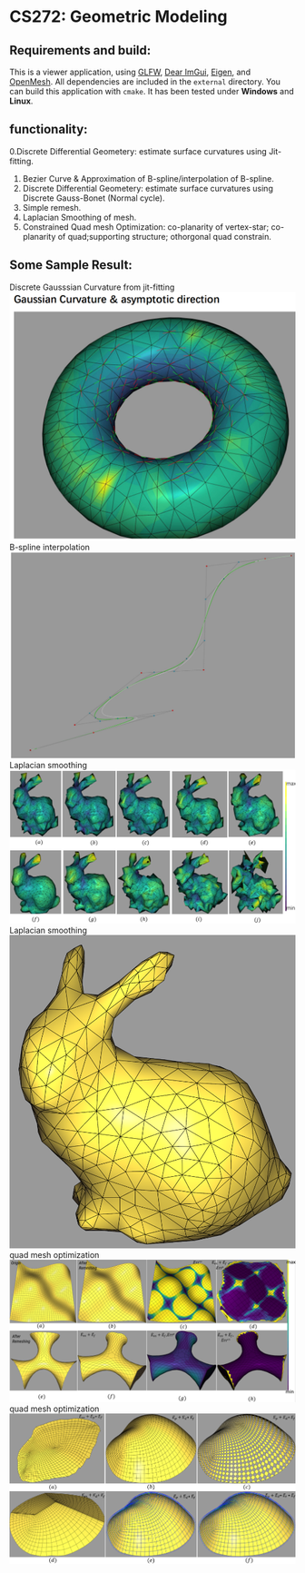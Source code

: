 # CS272: Geometric Modeling
## Requirements and build:
This is a viewer application, using [GLFW](https://www.glfw.org), [Dear ImGui](https://github.com/ocornut/imgui), [Eigen](https://eigen.tuxfamily.org), and [OpenMesh](https://www.openmesh.org).
All dependencies are included in the `external` directory.
You can build this application with `cmake`. It has been tested under **Windows** and **Linux**.

## functionality:
0.Discrete Differential Geometery: estimate surface curvatures using Jit-fitting. 
1. Bezier Curve  &   Approximation of B-spline/interpolation of B-spline.
2. Discrete Differential Geometery: estimate surface curvatures using  Discrete Gauss-Bonet (Normal cycle).
3. Simple remesh.
4. Laplacian Smoothing of mesh.
5. Constrained Quad mesh   Optimization: co-planarity of vertex-star; co-planarity of quad;supporting structure; othorgonal quad constrain.

## Some Sample Result: 
Discrete Gausssian Curvature from jit-fitting![pic](showdemo/1.png)
B-spline interpolation ![pic](showdemo/2.png)
Laplacian smoothing ![pic](showdemo/analysis.png)
Laplacian smoothing ![pic](showdemo/iter50_uniform_0.01.png)
quad mesh optimization ![pic](showdemo/remeshing.png)
quad mesh optimization ![pic](showdemo/combined-ondition_png.png)



